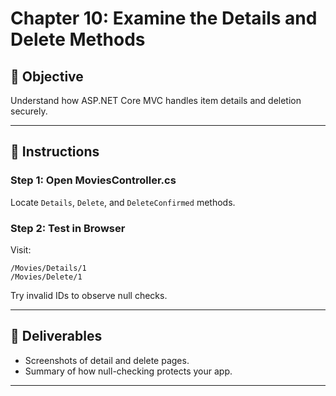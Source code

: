 # Chapter 10: Examine the Details and Delete Methods

## 🎯 Objective
Understand how ASP.NET Core MVC handles item details and deletion securely.

---

## 📝 Instructions

### Step 1: Open MoviesController.cs
Locate `Details`, `Delete`, and `DeleteConfirmed` methods.

### Step 2: Test in Browser
Visit:

```
/Movies/Details/1
/Movies/Delete/1
```

Try invalid IDs to observe null checks.

---

## 🧪 Deliverables
- Screenshots of detail and delete pages.
- Summary of how null-checking protects your app.

---
